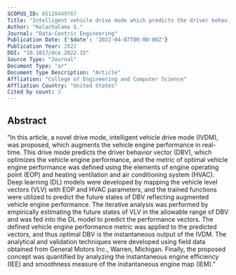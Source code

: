 ```yaml
---
SCOPUS_ID: 85128449767
Title: "Intelligent vehicle drive mode which predicts the driver behavior vector to augment the engine performance in real-time"
Author: "Kolachalama S."
Journal: "Data-Centric Engineering"
Publication Date: {'$date': '2022-04-07T00:00:00Z'}
Publication Year: 2022
DOI: "10.1017/dce.2022.15"
Source Type: "Journal"
Document Type: "ar"
Document Type Description: "Article"
Affliation: "College of Engineering and Computer Science"
Affliation Country: "United States"
Cited by count: 3
---
```


## Abstract
"In this article, a novel drive mode, intelligent vehicle drive mode (IVDM), was proposed, which augments the vehicle engine performance in real-time. This drive mode predicts the driver behavior vector (DBV), which optimizes the vehicle engine performance, and the metric of optimal vehicle engine performance was defined using the elements of engine operating point (EOP) and heating ventilation and air conditioning system (HVAC). Deep learning (DL) models were developed by mapping the vehicle level vectors (VLV) with EOP and HVAC parameters, and the trained functions were utilized to predict the future states of DBV reflecting augmented vehicle engine performance. The iterative analysis was performed by empirically estimating the future states of VLV in the allowable range of DBV and was fed into the DL model to predict the performance vectors. The defined vehicle engine performance metric was applied to the predicted vectors, and thus optimal DBV is the instantaneous output of the IVDM. The analytical and validation techniques were developed using field data obtained from General Motors Inc., Warren, Michigan. Finally, the proposed concept was quantified by analyzing the instantaneous engine efficiency (IEE) and smoothness measure of the instantaneous engine map (IEM)."
